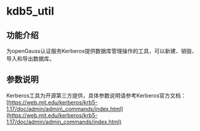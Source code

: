 # kdb5\_util

## 功能介绍<a name="zh-cn_topic_0237152428_section10172172474817"></a>

为openGauss认证服务Kerberos提供数据库管理操作的工具，可以新建、销毁、导入和导出数据库。

## 参数说明<a name="zh-cn_topic_0237152428_zh-cn_topic_0059778103_se0ebdb25733f42f5b4286a1fc7e54a13"></a>

Kerberos工具为开源第三方提供，具体参数说明请参考Kerberos官方文档：[https://web.mit.edu/kerberos/krb5-1.17/doc/admin/admin\_commands/index.html](https://web.mit.edu/kerberos/krb5-1.17/doc/admin/admin_commands/index.html)

